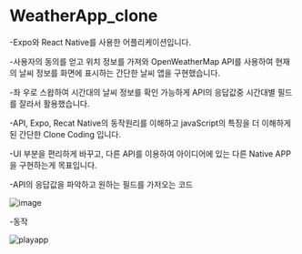 # WeatherApp_clone

-Expo와 React Native를 사용한 어플리케이션입니다.

-사용자의 동의를 얻고 위치 정보를 가져와 OpenWeatherMap API를 사용하여 현재의 날씨 정보를 화면에 표시하는 간단한 날씨 앱을 구현했습니다.

-좌 우로 스왑하여 시간대의 날씨 정보를 확인 가능하게 API의 응답값중 시간대별 필드를 잘라서 활용했습니다.

-API, Expo, Recat Native의 동작원리를 이해하고 javaScript의 특징을 더 이해하게된 간단한 Clone Coding 입니다.

-UI 부분을 편리하게 바꾸고, 다른 API를 이용하여 아이디어에 있는 다른 Native APP을 구현하는게 목표입니다.




-API의 응답값을 파악하고 원하는 필드를 가저오는 코드

![image](https://github.com/ensookim/WeatherApp_clone/assets/110519907/aac5d9d8-cfc3-4205-8ed3-43356210bfd2)







-동작




![playapp](https://github.com/ensookim/WeatherApp_clone/assets/110519907/1fa04c89-64ca-4572-bf2f-1420ca29e722)





